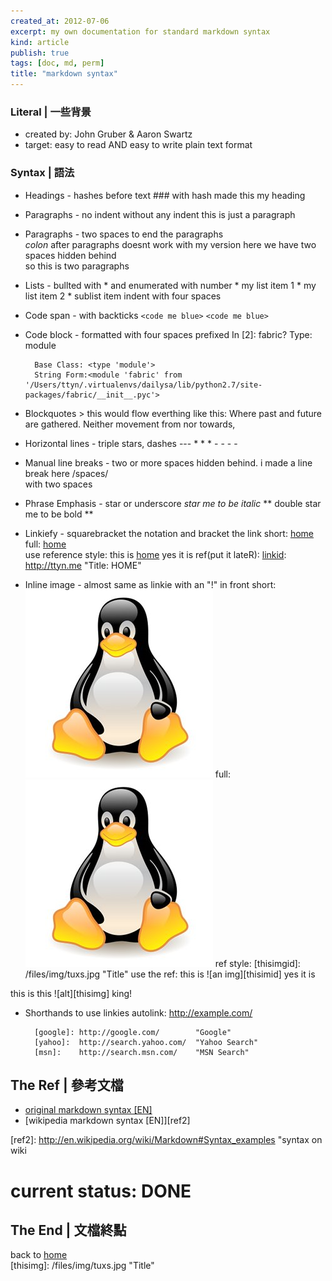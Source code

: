 ```yaml
---
created_at: 2012-07-06
excerpt: my own documentation for standard markdown syntax
kind: article
publish: true
tags: [doc, md, perm]
title: "markdown syntax"
---
```


### Literal | 一些背景
* created by: John Gruber & Aaron Swartz
* target: easy to read AND easy to write plain text format

### Syntax | 語法

* Headings - hashes before text
        ### with hash made this my heading

* Paragraphs - no indent
        without any indent this is just a paragraph 

* Paragraphs - two spaces to end the paragraphs   
_colon_ after paragraphs doesnt work with my version
        here we have two spaces hidden behind    
        so this is two paragraphs

* Lists - bullted with \* and enumerated with number
        * my list item 1
        * my list item 2
            * sublist item indent with four spaces

* Code span - with backticks
        `<code me blue>`
`<code me blue>`

* Code block - formatted with four spaces prefixed
        In [2]: fabric?
        Type:       module

        Base Class: <type 'module'>
        String Form:<module 'fabric' from '/Users/ttyn/.virtualenvs/dailysa/lib/python2.7/site-packages/fabric/__init__.pyc'>

* Blockquotes
        > this would flow everthing like this: Where past and future are gathered. Neither movement from nor towards,

* Horizontal lines - triple stars, dashes
        ---
        * * *
        - - - -

* Manual line breaks - two or more spaces hidden behind.
        i made a line break here /spaces/  
        with two spaces

* Phrase Emphasis - star or underscore
        *star me to be italic*
        ** double star me to be bold **

* Linkiefy - squarebracket the notation and bracket the link
        short: [home](http://ttyn.me)  
        full: [home](http://ttyn.me "Title: HOME")  
        use reference style: this is [home][linkid] yes it is
        ref(put it lateR): [linkid]: http://ttyn.me "Title: HOME"  

[linkid]: http://ttyn.me "Title: HOME"

* Inline image - almost same as linkie with an "!" in front
        short: ![i am image](/files/img/tuxs.jpg)
        full: ![alt shelter](/files/img/tuxs.jpg "Gimme shelter")
        ref style: [thisimgid]: /files/img/tuxs.jpg "Title"
        use the ref: this is ![an img][thisimid] yes it is
 
this is this ![alt][thisimg] king!


* Shorthands to use linkies
        autolink: <http://example.com/>
        
        [google]: http://google.com/        "Google"
        [yahoo]:  http://search.yahoo.com/  "Yahoo Search"
        [msn]:    http://search.msn.com/    "MSN Search"


 




## The Ref | 參考文檔
        
* [original markdown syntax [EN]][ref1]
* [wikipedia markdown syntax [EN]][ref2]


[ref1]: http://daringfireball.net/projects/markdown/syntax/ "original markdown sytax"
[ref2]: http://en.wikipedia.org/wiki/Markdown#Syntax_examples "syntax on wiki



# current status: DONE
## The End | 文檔終點

back to [home](http://ttyn.me)  
[thisimg]: /files/img/tuxs.jpg "Title"
